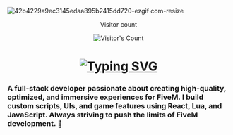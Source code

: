 ![42b4229a9ec3145edaa895b2415dd720-ezgif com-resize](https://github.com/user-attachments/assets/9389da2d-a031-487a-ae4f-32c766ceacf1)

<div align="center"> 
  <p>Visitor count</p>
  <img src="https://profile-counter.glitch.me/{USERNAME}/count.svg" alt="Visitor's Count" />
</div>

<h1 align="center">
<a href="https://git.io/typing-svg"><img src="https://readme-typing-svg.herokuapp.com?font=Fira+Code&size=50&pause=1000&center=true&vCenter=true&width=500&height=70&lines=Hello+There+%F0%9F%91%8B;I+am+Erythos" alt="Typing SVG" /></a>
</h1>



### A full-stack developer passionate about creating high-quality, optimized, and immersive experiences for FiveM. I build custom scripts, UIs, and game features using React, Lua, and JavaScript. Always striving to push the limits of FiveM development. 🚀
